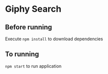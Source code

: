 # Giphy Search

## Before running

Execute `npm install` to download dependencies

## To running

`npm start` to run application